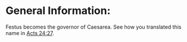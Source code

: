 # General Information:

Festus becomes the governor of Caesarea. See how you translated this name in [Acts 24:27](../24/27.md).